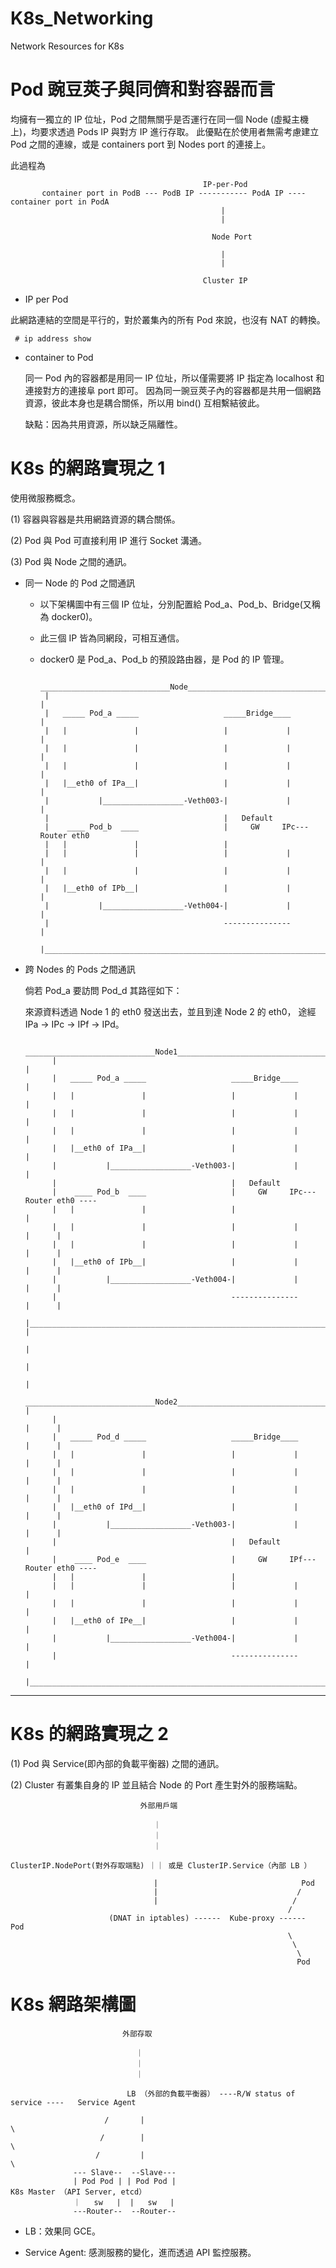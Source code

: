 # K8s_Networking
Network Resources for K8s

# Pod 豌豆莢子與同儕和對容器而言

均擁有一獨立的 IP 位址，Pod 之間無關乎是否運行在同一個 Node (虛擬主機上)，均要求透過 Pods IP 與對方 IP 進行存取。
此優點在於使用者無需考慮建立 Pod 之間的連線，或是 containers port 到 Nodes port 的連接上。

此過程為 



                                               IP-per-Pod
           container port in PodB --- PodB IP ----------- PodA IP ---- container port in PodA
                                                   |
                                                   |
                                                   
                                                 Node Port
                                                 
                                                   |
                                                   |
                                                  
                                               Cluster IP
                                                   
                                                   
* IP per Pod 

 此網路連結的空間是平行的，對於叢集內的所有 Pod 來說，也沒有 NAT 的轉換。
 
     # ip address show
 
* container to Pod

  同一 Pod 內的容器都是用同一 IP 位址，所以僅需要將 IP 指定為 localhost 和連接對方的連接阜 port 即可。
  因為同一豌豆莢子內的容器都是共用一個網路資源，彼此本身也是耦合關係，所以用 bind() 互相繫結彼此。
  
  缺點：因為共用資源，所以缺乏隔離性。
  
 
 # K8s 的網路實現之 1
 
 使用微服務概念。
 
 (1) 容器與容器是共用網路資源的耦合關係。
 
 (2) Pod 與 Pod 可直接利用 IP 進行 Socket 溝通。
 
 (3) Pod 與 Node 之間的通訊。
 
   * 同一 Node 的 Pod 之間通訊
   
        * 以下架構圖中有三個 IP 位址，分別配置給 Pod_a、Pod_b、Bridge(又稱為 docker0)。
       
        * 此三個 IP 皆為同網段，可相互通信。
        
        * docker0 是 Pod_a、Pod_b 的預設路由器，是 Pod 的 IP 管理。
   
   
   
                _____________________________Node__________________________________
               |                                                                   |
               |   _____ Pod_a _____                   _____Bridge____             |
               |   |               |                   |             |             |
               |   |               |                   |             |             |
               |   |               |                   |             |             |
               |   |__eth0 of IPa__|                   |             |             |
               |           |__________________-Veth003-|             |             |
               |                                       |   Default          
               |    ____ Pod_b  ____                   |     GW     IPc---Router eth0
               |   |               |                   |             
               |   |               |                   |             |             |
               |   |               |                   |             |             |
               |   |__eth0 of IPb__|                   |             |             |
               |           |__________________-Veth004-|             |             |
               |                                       ---------------             |
               |___________________________________________________________________|


     
   * 跨 Nodes 的 Pods 之間通訊
   
        倘若 Pod_a 要訪問 Pod_d 其路徑如下：
        
        來源資料透過 Node 1 的 eth0 發送出去，並且到達 Node 2 的 eth0，
        途經 IPa -> IPc -> IPf -> IPd。
   
   
                _____________________________Node1__________________________________
               |                                                                   |
               |   _____ Pod_a _____                   _____Bridge____             |
               |   |               |                   |             |             |
               |   |               |                   |             |             |
               |   |               |                   |             |             |
               |   |__eth0 of IPa__|                   |             |             |
               |           |__________________-Veth003-|             |             |
               |                                       |   Default          
               |    ____ Pod_b  ____                   |     GW     IPc---Router eth0 ----
               |   |               |                   |                                  |
               |   |               |                   |             |             |      |
               |   |               |                   |             |             |      |
               |   |__eth0 of IPb__|                   |             |             |      |
               |           |__________________-Veth004-|             |             |      |
               |                                       ---------------             |      |
               |___________________________________________________________________|      |
                                                                                          |
                                                                                          |
                                                                                          |
                _____________________________Node2__________________________________       |
               |                                                                   |      |
               |   _____ Pod_d _____                   _____Bridge____             |      |
               |   |               |                   |             |             |      |
               |   |               |                   |             |             |      |
               |   |               |                   |             |             |      |
               |   |__eth0 of IPd__|                   |             |             |      |
               |           |__________________-Veth003-|             |             |      |
               |                                       |   Default                        |
               |    ____ Pod_e  ____                   |     GW     IPf---Router eth0 ----
               |   |               |                   |             
               |   |               |                   |             |             |
               |   |               |                   |             |             |
               |   |__eth0 of IPe__|                   |             |             |
               |           |__________________-Veth004-|             |             |
               |                                       ---------------             |
               |___________________________________________________________________|


     
-------------------------------------------------

 # K8s 的網路實現之 2
 
 (1) Pod 與 Service(即內部的負載平衡器) 之間的通訊。
 
 (2) Cluster 有叢集自身的 IP 並且結合 Node 的 Port 產生對外的服務端點。
 
 
                                 外部用戶端
                            
                                    ｜
                                    ｜
                                    ｜
                               
    ClusterIP.NodePort(對外存取端點) ｜｜ 或是 ClusterIP.Service（內部 LB ）
                                                       
                                    |                                Pod
                                    |                               /
                                    |                              /
                                                                  /
                          (DNAT in iptables) ------  Kube-proxy ------  Pod
                                                                  \
                                                                   \
                                                                    \
                                                                    Pod
                                                               
 
 
 # K8s 網路架構圖
 
 

                             外部存取

                                ｜
                                ｜
                                ｜

                              LB （外部的負載平衡器） ----R/W status of service ----   Service Agent

                         /       |                                                     \
                        /        |                                                      \
                       /         |                                                       \
                  --- Slave--  --Slave---                                       
                  | Pod Pod | | Pod Pod |                                      K8s Master （API Server, etcd）
                  ｜   sw   |  |   sw   |
                  ---Router--  --Router-- 


  * LB：效果同 GCE。
  
  * Service Agent: 感測服務的變化，進而透過 API 監控服務。

